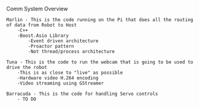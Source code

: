 Comm System Overview

    Marlin - This is the code running on the Pi that does all the routing of data from Robot to Host
        -C++
        -Boost.Asio Library
            -Event driven architecture
            -Proactor pattern
            -Not thread/process architecture

    Tuna - This is the code to run the webcam that is going to be used to drive the robot
        -This is as close to "live" as possible
        -Hardware video H.264 encoding
        -Video streaming using GStreamer

    Barracuda - This is the code for handling Servo controls
    	- TO DO